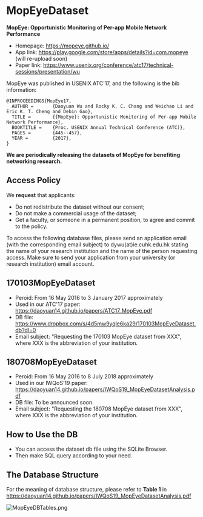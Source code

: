 # MopEyeDataset
**MopEye: Opportunistic Monitoring of Per-app Mobile Network Performance**
* Homepage: https://mopeye.github.io/
* App link: https://play.google.com/store/apps/details?id=com.mopeye (will re-upload soon)
* Paper link: https://www.usenix.org/conference/atc17/technical-sessions/presentation/wu

MopEye was published in USENIX ATC'17, and the following is the bib information:
```
@INPROCEEDINGS{MopEye17,
  AUTHOR =       {Daoyuan Wu and Rocky K. C. Chang and Weichao Li and Eric K. T. Cheng and Debin Gao},
  TITLE =        {{MopEye}: Opportunistic Monitoring of Per-app Mobile Network Performance},
  BOOKTITLE =    {Proc. USENIX Annual Technical Conference (ATC)},
  PAGES =        {445--457},
  YEAR =         {2017},
}
```
**We are periodically releasing the datasets of MopEye for benefiting networking research.**

## Access Policy
We **request** that applicants:
* Do not redistribute the dataset without our consent;
* Do not make a commercial usage of the dataset;
* Get a faculty, or someone in a permanent position, to agree and commit to the policy.

To access the following database files, please send an application email (with the corresponding email subject) to dywu(at)ie.cuhk.edu.hk stating the name of your research institution and the name of the person requesting access. Make sure to send your application from your university (or research institution) email account.

## 170103MopEyeDataset
* Peroid: From 16 May 2016 to 3 January 2017 approximately
* Used in our ATC'17 paper: https://daoyuan14.github.io/papers/ATC17_MopEye.pdf
* DB file: https://www.dropbox.com/s/4d5mw9yqle6ka29/170103MopEyeDataset.db?dl=0
* Email subject: "Requesting the 170103 MopEye dataset from XXX", where XXX is the abbreviation of your institution.

## 180708MopEyeDataset
* Peroid: From 16 May 2016 to 8 July 2018 approximately
* Used in our IWQoS'19 paper: https://daoyuan14.github.io/papers/IWQoS19_MopEyeDatasetAnalysis.pdf
* DB file: To be announced soon.
* Email subject: "Requesting the 180708 MopEye dataset from XXX", where XXX is the abbreviation of your institution.

## How to Use the DB
* You can access the dataset db file using the SQLite Browser.
* Then make SQL query according to your need.

## The Database Structure
For the meaning of database structure, please refer to **Table 1** in https://daoyuan14.github.io/papers/IWQoS19_MopEyeDatasetAnalysis.pdf

![MopEyeDBTables.png](https://raw.githubusercontent.com/daoyuan14/mopeyeDataset/master/MopEyeDBTables.png)

